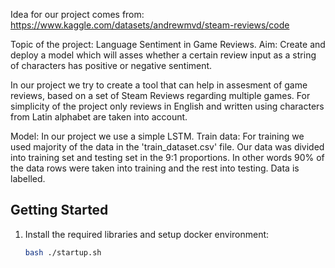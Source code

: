 Idea for our project comes from: https://www.kaggle.com/datasets/andrewmvd/steam-reviews/code

Topic of the project: Language Sentiment in Game Reviews.
Aim: Create and deploy a model which will asses whether a certain review input as a string of characters has positive or negative sentiment.

In our project we try to create a tool that can help in assesment of game reviews, based on a set of Steam Reviews regarding multiple games. For simplicity of the project only reviews in English and written using characters from Latin alphabet are taken into account.

Model: In our project we use a simple LSTM.
Train data: For training we used majority of the data in the 'train_dataset.csv' file. Our data was divided into training set and testing set in the 9:1 proportions. In other words 90% of the data rows were taken into training and the rest into testing. Data is labelled.

## Getting Started

1. Install the required libraries and setup docker environment:

   ```bash
   bash ./startup.sh
   ```
